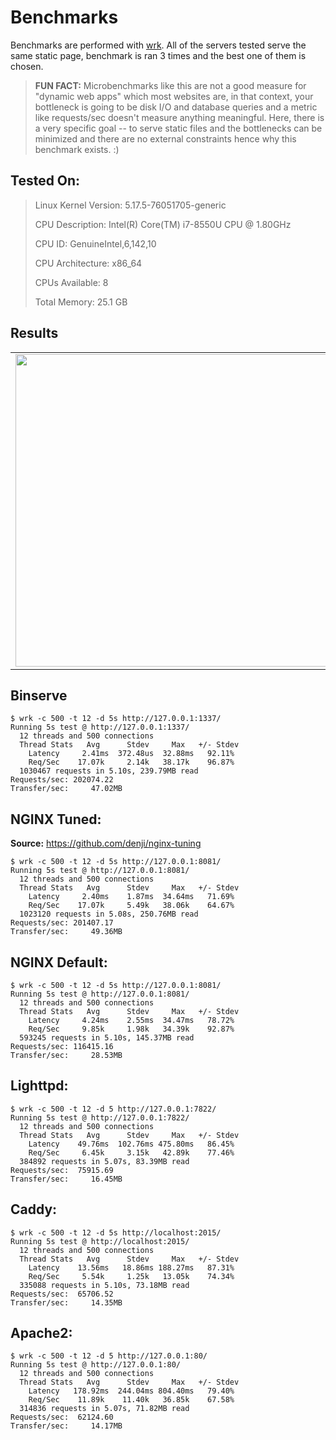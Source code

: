 # Benchmarks

Benchmarks are performed with [wrk](https://github.com/wg/wrk). All of the servers tested serve the same static page, benchmark is ran 3 times and the best one of them is chosen.

> **FUN FACT:** Microbenchmarks like this are not a good measure for "dynamic web apps" which most websites are, in that context, your bottleneck is going to be disk I/O and database queries and a metric like requests/sec doesn't measure anything meaningful. Here, there is a very specific goal -- to serve static files and the bottlenecks can be minimized and there are no external constraints hence why this benchmark exists. :)

## Tested On:

> Linux Kernel Version: 5.17.5-76051705-generic
> 
> CPU Description: Intel(R) Core(TM) i7-8550U CPU @ 1.80GHz
> 
> CPU ID: GenuineIntel,6,142,10
> 
> CPU Architecture: x86_64
> 
> CPUs Available:  8
> 
> Total Memory: 25.1 GB

## Results

<div align="center">
  <table>
    <tr><td><img src="https://raw.githubusercontent.com/mufeedvh/binserve/main/assets/benchmarks.jpeg" width="500"></td></tr>
  </table>
</div>

## Binserve

```
$ wrk -c 500 -t 12 -d 5s http://127.0.0.1:1337/
Running 5s test @ http://127.0.0.1:1337/
  12 threads and 500 connections
  Thread Stats   Avg      Stdev     Max   +/- Stdev
    Latency     2.41ms  372.48us  32.88ms   92.11%
    Req/Sec    17.07k     2.14k   38.17k    96.87%
  1030467 requests in 5.10s, 239.79MB read
Requests/sec: 202074.22
Transfer/sec:     47.02MB
```

## NGINX Tuned:

**Source:** https://github.com/denji/nginx-tuning

```
$ wrk -c 500 -t 12 -d 5s http://127.0.0.1:8081/
Running 5s test @ http://127.0.0.1:8081/
  12 threads and 500 connections
  Thread Stats   Avg      Stdev     Max   +/- Stdev
    Latency     2.40ms    1.87ms  34.64ms   71.69%
    Req/Sec    17.07k     5.49k   38.06k    64.67%
  1023120 requests in 5.08s, 250.76MB read
Requests/sec: 201407.17
Transfer/sec:     49.36MB
```

## NGINX Default:

```
$ wrk -c 500 -t 12 -d 5s http://127.0.0.1:8081/
Running 5s test @ http://127.0.0.1:8081/
  12 threads and 500 connections
  Thread Stats   Avg      Stdev     Max   +/- Stdev
    Latency     4.24ms    2.55ms  34.47ms   78.72%
    Req/Sec     9.85k     1.98k   34.39k    92.87%
  593245 requests in 5.10s, 145.37MB read
Requests/sec: 116415.16
Transfer/sec:     28.53MB
```

## Lighttpd:

```
$ wrk -c 500 -t 12 -d 5 http://127.0.0.1:7822/
Running 5s test @ http://127.0.0.1:7822/
  12 threads and 500 connections
  Thread Stats   Avg      Stdev     Max   +/- Stdev
    Latency    49.76ms  102.76ms 475.80ms   86.45%
    Req/Sec     6.45k     3.15k   42.89k    77.46%
  384892 requests in 5.07s, 83.39MB read
Requests/sec:  75915.69
Transfer/sec:     16.45MB
```

## Caddy:

```
$ wrk -c 500 -t 12 -d 5s http://localhost:2015/
Running 5s test @ http://localhost:2015/
  12 threads and 500 connections
  Thread Stats   Avg      Stdev     Max   +/- Stdev
    Latency    13.56ms   18.86ms 188.27ms   87.31%
    Req/Sec     5.54k     1.25k   13.05k    74.34%
  335088 requests in 5.10s, 73.18MB read
Requests/sec:  65706.52
Transfer/sec:     14.35MB
```

## Apache2:

```
$ wrk -c 500 -t 12 -d 5 http://127.0.0.1:80/
Running 5s test @ http://127.0.0.1:80/
  12 threads and 500 connections
  Thread Stats   Avg      Stdev     Max   +/- Stdev
    Latency   178.92ms  244.04ms 804.40ms   79.40%
    Req/Sec    11.89k    11.40k   36.85k    67.58%
  314836 requests in 5.07s, 71.82MB read
Requests/sec:  62124.60
Transfer/sec:     14.17MB
```
